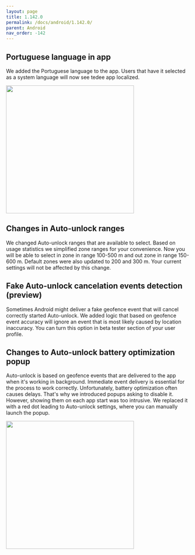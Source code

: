 ```yaml
---
layout: page
title: 1.142.0
permalink: /docs/android/1.142.0/
parent: Android
nav_order: -142
---
```


## Portuguese language in app
We added the Portuguese language to the app. Users that have it selected as a system language will now see tedee app localized.

<img src="/tedee-release-notes/docs/android/assets/142_1.png" width="350">

## Changes in Auto-unlock ranges
We changed Auto-unlock ranges that are available to select. Based on usage statistics we simplified zone ranges for your convenience. Now you will be able to select in zone in range 100-500 m and out zone in range 150-600 m. Default zones were also updated to 200 and 300 m. Your current settings will not be affected by this change.

## Fake Auto-unlock cancelation events detection (preview)
Sometimes Android might deliver a fake geofence event that will cancel correctly started Auto-unlock. We added logic that based on geofence event accuracy will ignore an event that is most likely caused by location inaccuracy. You can turn this option in beta tester section of your user profile.

## Changes to Auto-unlock battery optimization popup
Auto-unlock is based on geofence events that are delivered to the app when it's working in background. Immediate event delivery is essential for the process to work correctly. Unfortunately, battery optimization often causes delays. That's why we introduced popups asking to disable it. However, showing them on each app start was too intrusive. We replaced it with a red dot leading to Auto-unlock settings, where you can manually launch the popup.

<img src="/tedee-release-notes/docs/android/assets/142_2.gif" width="350">